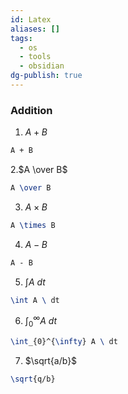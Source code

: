```yaml
---
id: Latex
aliases: []
tags:
  - os
  - tools
  - obsidian
dg-publish: true
---
```

###  Addition
1. $A+B$

```latex
A + B

```

2.$A \over B$

```latex
A \over B

```

3. $A \times B$

```latex
A \times B

```

4. $A - B$

```latex
A - B

```

5. $\int A\  dt$

```latex
\int A \ dt

```

6. $\int_{0}^{\infty} A \ dt$

```latex
\int_{0}^{\infty} A \ dt

```

7. $\sqrt{a/b}$

```latex
\sqrt{q/b}

```
